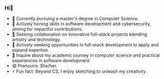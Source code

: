 ### Hi👋

- 🔭 Currently pursuing a master's degree in Computer Science.
- 🌱 Actively honing skills in software development and cybersecurity, aiming for impactful contributions.
- 👯 Seeking collaboration on innovative full-stack projects blending artistry and technology.
- 🤔 Actively seeking opportunities in full-stack development to apply and expand expertise.
- 💬 Inquire about my academic journey in computer science and practical experiences in software development.
- 😄 Pronouns: She/her.
- ⚡ Fun fact: Beyond CS, I enjoy sketching to unleash my creativity.
<!--
**PritiAryal/PritiAryal** is a ✨ _special_ ✨ repository because its `README.md` (this file) appears on your GitHub profile.
- 📫 Let's connect on LinkedIn: [Priti Aryal - LinkedIn Profile](https://www.linkedin.com/in/priti-aryal-32293729b)

Here are some ideas to get you started:
